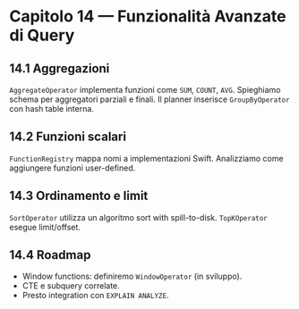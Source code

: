 # Capitolo 14 — Funzionalità Avanzate di Query

## 14.1 Aggregazioni
`AggregateOperator` implementa funzioni come `SUM`, `COUNT`, `AVG`. Spieghiamo schema per aggregatori parziali e finali. Il planner inserisce `GroupByOperator` con hash table interna.

## 14.2 Funzioni scalari
`FunctionRegistry` mappa nomi a implementazioni Swift. Analizziamo come aggiungere funzioni user-defined.

## 14.3 Ordinamento e limit
`SortOperator` utilizza un algoritmo sort with spill-to-disk. `TopKOperator` esegue limit/offset.

## 14.4 Roadmap
- Window functions: definiremo `WindowOperator` (in sviluppo).
- CTE e subquery correlate.
- Presto integration con `EXPLAIN ANALYZE`.
